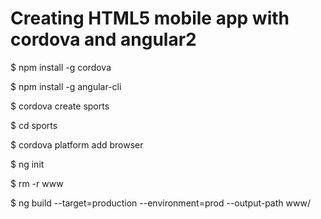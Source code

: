 # Creating HTML5 mobile app with cordova and angular2 

$ npm install -g cordova

$ npm install -g angular-cli

$ cordova create sports

$ cd sports

$ cordova platform add browser

$ ng init

$ rm -r www

$ ng build --target=production --environment=prod --output-path www/
